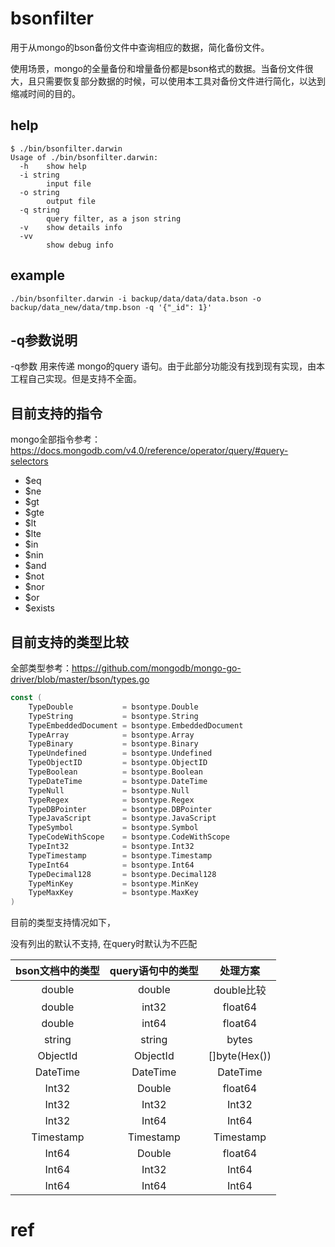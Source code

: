# bsonfilter
用于从mongo的bson备份文件中查询相应的数据，简化备份文件。

使用场景，mongo的全量备份和增量备份都是bson格式的数据。当备份文件很大，且只需要恢复部分数据的时候，可以使用本工具对备份文件进行简化，以达到缩减时间的目的。


## help
```
$ ./bin/bsonfilter.darwin 
Usage of ./bin/bsonfilter.darwin:
  -h    show help
  -i string
        input file
  -o string
        output file
  -q string
        query filter, as a json string
  -v    show details info
  -vv
        show debug info 
```


## example
```shell
./bin/bsonfilter.darwin -i backup/data/data/data.bson -o backup/data_new/data/tmp.bson -q '{"_id": 1}'

```

## -q参数说明
-q参数 用来传递 mongo的query 语句。由于此部分功能没有找到现有实现，由本工程自己实现。但是支持不全面。

## 目前支持的指令

mongo全部指令参考：https://docs.mongodb.com/v4.0/reference/operator/query/#query-selectors


- $eq
- $ne
- $gt
- $gte
- $lt
- $lte
- $in
- $nin
- $and
- $not
- $nor
- $or
- $exists

## 目前支持的类型比较

全部类型参考：https://github.com/mongodb/mongo-go-driver/blob/master/bson/types.go

```go
const (
	TypeDouble           = bsontype.Double
	TypeString           = bsontype.String
	TypeEmbeddedDocument = bsontype.EmbeddedDocument
	TypeArray            = bsontype.Array
	TypeBinary           = bsontype.Binary
	TypeUndefined        = bsontype.Undefined
	TypeObjectID         = bsontype.ObjectID
	TypeBoolean          = bsontype.Boolean
	TypeDateTime         = bsontype.DateTime
	TypeNull             = bsontype.Null
	TypeRegex            = bsontype.Regex
	TypeDBPointer        = bsontype.DBPointer
	TypeJavaScript       = bsontype.JavaScript
	TypeSymbol           = bsontype.Symbol
	TypeCodeWithScope    = bsontype.CodeWithScope
	TypeInt32            = bsontype.Int32
	TypeTimestamp        = bsontype.Timestamp
	TypeInt64            = bsontype.Int64
	TypeDecimal128       = bsontype.Decimal128
	TypeMinKey           = bsontype.MinKey
	TypeMaxKey           = bsontype.MaxKey
)
```

目前的类型支持情况如下，

没有列出的默认不支持, 在query时默认为不匹配

| bson文档中的类型 | query语句中的类型 | 处理方案 |
|:---:|:---:|:---:|
| double | double | double比较 |
| double | int32 | float64 |
| double | int64 | float64 |
| string | string | bytes |
| ObjectId | ObjectId | []byte(Hex()) |
| DateTime | DateTime | DateTime |
| Int32 | Double | float64 |
| Int32 | Int32 | Int32 |
| Int32 | Int64 | Int64 |
| Timestamp | Timestamp | Timestamp |
| Int64 | Double | float64 |
| Int64 | Int32 | Int64 |
| Int64 | Int64 | Int64 |




# ref


